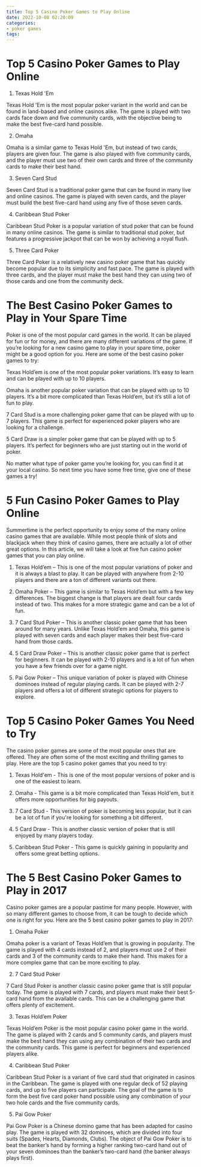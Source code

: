 ```yaml
---
title: Top 5 Casino Poker Games to Play Online
date: 2022-10-08 02:20:09
categories:
- poker games
tags:
---
```



#  Top 5 Casino Poker Games to Play Online

1. Texas Hold 'Em

Texas Hold 'Em is the most popular poker variant in the world and can be found in land-based and online casinos alike. The game is played with two cards face down and five community cards, with the objective being to make the best five-card hand possible.

2. Omaha

Omaha is a similar game to Texas Hold 'Em, but instead of two cards, players are given four. The game is also played with five community cards, and the player must use two of their own cards and three of the community cards to make their best hand.

3. Seven Card Stud

Seven Card Stud is a traditional poker game that can be found in many live and online casinos. The game is played with seven cards, and the player must build the best five-card hand using any five of those seven cards.

4. Caribbean Stud Poker

Caribbean Stud Poker is a popular variation of stud poker that can be found in many online casinos. The game is similar to traditional stud poker, but features a progressive jackpot that can be won by achieving a royal flush.

5. Three Card Poker

Three Card Poker is a relatively new casino poker game that has quickly become popular due to its simplicity and fast pace. The game is played with three cards, and the player must make the best hand they can using two of those cards and one from the community deck.

#  The Best Casino Poker Games to Play in Your Spare Time

Poker is one of the most popular card games in the world. It can be played for fun or for money, and there are many different variations of the game. If you’re looking for a new casino game to play in your spare time, poker might be a good option for you. Here are some of the best casino poker games to try:

Texas Hold’em is one of the most popular poker variations. It’s easy to learn and can be played with up to 10 players.

Omaha is another popular poker variation that can be played with up to 10 players. It’s a bit more complicated than Texas Hold’em, but it’s still a lot of fun to play.

7 Card Stud is a more challenging poker game that can be played with up to 7 players. This game is perfect for experienced poker players who are looking for a challenge.

5 Card Draw is a simpler poker game that can be played with up to 5 players. It’s perfect for beginners who are just starting out in the world of poker.

No matter what type of poker game you’re looking for, you can find it at your local casino. So next time you have some free time, give one of these games a try!

#  5 Fun Casino Poker Games to Play Online

Summertime is the perfect opportunity to enjoy some of the many online casino games that are available. While most people think of slots and blackjack when they think of casino games, there are actually a lot of other great options. In this article, we will take a look at five fun casino poker games that you can play online.

1. Texas Hold’em – This is one of the most popular variations of poker and it is always a blast to play. It can be played with anywhere from 2-10 players and there are a ton of different variants out there.

2. Omaha Poker – This game is similar to Texas Hold’em but with a few key differences. The biggest change is that players are dealt four cards instead of two. This makes for a more strategic game and can be a lot of fun.

3. 7 Card Stud Poker – This is another classic poker game that has been around for many years. Unlike Texas Hold’em and Omaha, this game is played with seven cards and each player makes their best five-card hand from those cards.

4. 5 Card Draw Poker – This is another classic poker game that is perfect for beginners. It can be played with 2-10 players and is a lot of fun when you have a few friends over for a game night.

5. Pai Gow Poker – This unique variation of poker is played with Chinese dominoes instead of regular playing cards. It can be played with 2-7 players and offers a lot of different strategic options for players to explore.

#  Top 5 Casino Poker Games You Need to Try
The casino poker games are some of the most popular ones that are offered. They are often some of the most exciting and thrilling games to play. Here are the top 5 casino poker games that you need to try:

1. Texas Hold'em - This is one of the most popular versions of poker and is one of the easiest to learn.

2. Omaha - This game is a bit more complicated than Texas Hold'em, but it offers more opportunities for big payouts.

3. 7 Card Stud - This version of poker is becoming less popular, but it can be a lot of fun if you're looking for something a bit different.

4. 5 Card Draw - This is another classic version of poker that is still enjoyed by many players today.

5. Caribbean Stud Poker - This game is quickly gaining in popularity and offers some great betting options.

#  The 5 Best Casino Poker Games to Play in 2017

Casino poker games are a popular pastime for many people. However, with so many different games to choose from, it can be tough to decide which one is right for you. Here are the 5 best casino poker games to play in 2017:

1. Omaha Poker

Omaha poker is a variant of Texas Hold’em that is growing in popularity. The game is played with 4 cards instead of 2, and players must use 2 of their cards and 3 of the community cards to make their hand. This makes for a more complex game that can be more exciting to play.

2. 7 Card Stud Poker

7 Card Stud Poker is another classic casino poker game that is still popular today. The game is played with 7 cards, and players must make their best 5-card hand from the available cards. This can be a challenging game that offers plenty of excitement.

3. Texas Hold’em Poker

Texas Hold’em Poker is the most popular casino poker game in the world. The game is played with 2 cards and 5 community cards, and players must make the best hand they can using any combination of their two cards and the community cards. This game is perfect for beginners and experienced players alike.

4. Caribbean Stud Poker

Caribbean Stud Poker is a variant of five card stud that originated in casinos in the Caribbean. The game is played with one regular deck of 52 playing cards, and up to five players can participate. The goal of the game is to form the best five card poker hand possible using any combination of your two hole cards and the five community cards.


5. Pai Gow Poker

Pai Gow Poker is a Chinese domino game that has been adapted for casino play. The game is played with 32 dominoes, which are divided into four suits (Spades, Hearts, Diamonds, Clubs). The object of Pai Gow Poker is to beat the banker’s hand by forming a higher ranking two-card hand out of your seven dominoes than the banker’s two-card hand (the banker always plays first).
